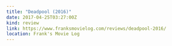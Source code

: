 ```yaml
---
title: "Deadpool (2016)"
date: 2017-04-25T03:27:00Z
kind: review
link: https://www.franksmovielog.com/reviews/deadpool-2016/
location: Frank's Movie Log
---
```

